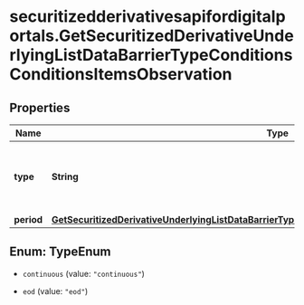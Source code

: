 # securitizedderivativesapifordigitalportals.GetSecuritizedDerivativeUnderlyingListDataBarrierTypeConditionsConditionsItemsObservation

## Properties

Name | Type | Description | Notes
------------ | ------------- | ------------- | -------------
**type** | **String** | Identifier of the type of observation during the observation period. | Value | Description | | --- | --- | | continuous | The barrier is active, i.e. observed on a continuous basis (intraday prices are relevant). | | eod | The barrier is active, i.e. observed  only at the end of the final auction for the underlying on the relevant exchange (intraday prices are of no relevance). |   | [optional] 
**period** | [**GetSecuritizedDerivativeUnderlyingListDataBarrierTypeConditionsConditionsItemsObservationPeriod**](GetSecuritizedDerivativeUnderlyingListDataBarrierTypeConditionsConditionsItemsObservationPeriod.md) |  | [optional] 



## Enum: TypeEnum


* `continuous` (value: `"continuous"`)

* `eod` (value: `"eod"`)




